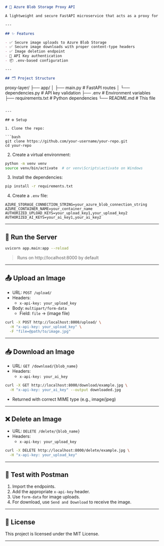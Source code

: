 
```markdown
# 🧊 Azure Blob Storage Proxy API

A lightweight and secure FastAPI microservice that acts as a proxy for uploading and downloading images to and from Azure Blob Storage. Built for seamless integration with frontend clients (like Flutter apps) or other microservices (like AI pipelines or Firebase functions).

---

## ✨ Features

- ✅ Secure image uploads to Azure Blob Storage
- ✅ Secure image downloads with proper content-type headers
- ✅ Image deletion endpoint
- 🔐 API Key authentication
- 📦 .env-based configuration

---

## 🗂️ Project Structure

```
proxy-layer/
├── app/
│   ├── main.py            # FastAPI routes
│   └── dependencies.py    # API key validation
├── .env                   # Environment variables
├── requirements.txt       # Python dependencies
└── README.md              # This file
```

---

## ⚙️ Setup

1. Clone the repo:

```bash
git clone https://github.com/your-username/your-repo.git
cd your-repo
```

2. Create a virtual environment:

```bash
python -m venv venv
source venv/bin/activate  # or venv\Scripts\activate on Windows
```

3. Install the dependencies:

```bash
pip install -r requirements.txt
```

4. Create a `.env` file:

```env
AZURE_STORAGE_CONNECTION_STRING=your_azure_blob_connection_string
AZURE_CONTAINER_NAME=your_container_name
AUTHORIZED_UPLOAD_KEYS=your_upload_key1,your_upload_key2
AUTHORIZED_AI_KEYS=your_ai_key1,your_ai_key2
```

---

## 🚀 Run the Server

```bash
uvicorn app.main:app --reload
```

> Runs on http://localhost:8000 by default

---

## 📤 Upload an Image

- URL: `POST /upload/`
- Headers:
  - `x-api-key: your_upload_key`
- Body: `multipart/form-data`
  - Field: `file` → (image file)

```bash
curl -X POST http://localhost:8000/upload/ \
  -H "x-api-key: your_upload_key" \
  -F "file=@path/to/image.jpg"
```

---

## 📥 Download an Image

- URL: `GET /download/{blob_name}`
- Headers:
  - `x-api-key: your_ai_key`

```bash
curl -X GET http://localhost:8000/download/example.jpg \
  -H "x-api-key: your_ai_key" --output downloaded.jpg
```

- Returned with correct MIME type (e.g., image/jpeg)

---

## ❌ Delete an Image

- URL: `DELETE /delete/{blob_name}`
- Headers:
  - `x-api-key: your_upload_key`

```bash
curl -X DELETE http://localhost:8000/delete/example.jpg \
  -H "x-api-key: your_upload_key"
```

---

## 🧪 Test with Postman

1. Import the endpoints.
2. Add the appropriate `x-api-key` header.
3. Use `form-data` for image uploads.
4. For download, use `Send and Download` to receive the image.

---

## 📄 License

This project is licensed under the MIT License.

---
